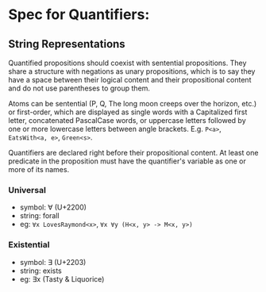 # Spec for Quantifiers:

## String Representations

Quantified propositions should coexist with sentential propositions.
They share a structure with negations as unary propositions, which is 
to say they have a space between their logical content and their 
propositional content and do not use parentheses to group them.

Atoms can be sentential (P, Q, The long moon creeps over the horizon, 
etc.) or first-order, which are displayed as single words with a 
Capitalized first letter, concatenated PascalCase words, or uppercase 
letters followed by one or more lowercase letters between angle 
brackets. E.g.  `P<a>`, `EatsWith<a, e>`, `Green<s>`.

Quantifiers are declared right before their propositional content.
At least one predicate in the proposition must have the quantifier's
variable as one or more of its names.

### Universal
- symbol: ∀ (U+2200)
- string: forall
- eg: `∀x LovesRaymond<x>`, `∀x ∀y (H<x, y> -> M<x, y>)`

### Existential
- symbol: ∃ (U+2203)
- string: exists
- eg: ∃x (Tasty<x> & Liquorice<x>)

